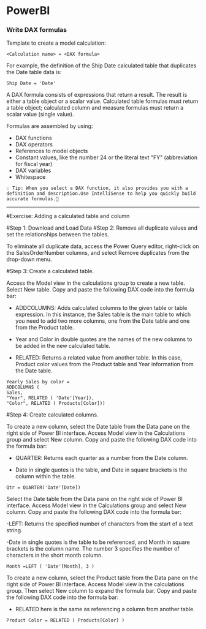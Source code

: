 # PowerBI


<h3>Write DAX formulas</h3>

Template to create a model calculation:

```
<Calculation name> = <DAX formula>
```

For example, the definition of the Ship Date calculated table that duplicates the Date table data is:
```
Ship Date = 'Date'
```

A DAX formula consists of expressions that return a result. The result is either a table object or a scalar value. Calculated table formulas must return a table object; calculated column and measure formulas must return a scalar value (single value).

Formulas are assembled by using:
<ul>
<li>DAX functions </li>
<li>DAX operators</li>
<li>References to model objects</li>
<li>Constant values, like the number 24 or the literal text "FY" (abbreviation for fiscal year)</li>
<li>DAX variables</li>
<li>Whitespace</li>
</ul>



```
💡 Tip: When you select a DAX function, it also provides you with a definition and description.Use IntelliSense to help you quickly build accurate formulas.🚀
```


------------------------------------------------------------------------------------------------------

#Exercise: Adding a calculated table and column

#Step 1: Download and Load Data
#Step 2: Remove all duplicate values and set the relationships between the tables.

  To eliminate all duplicate data, access the Power Query editor, right-click on the SalesOrderNumber columns, and select Remove duplicates from the drop-down menu.


#Step 3: Create a calculated table.

Access the Model view in the calculations group to create a new table. Select New table. Copy and paste the following DAX code into the formula bar:


- ADDCOLUMNS: Adds calculated columns to the given table or table expression. In this instance, the Sales table is the main table to which you need to add two more columns, one from the Date table and one from the Product table.

- Year and Color in double quotes are the names of the new columns to be added in the new calculated table.

- RELATED: Returns a related value from another table. In this case, Product color values from the Product table and Year information from the Date table.

```
Yearly Sales by color =
ADDCOLUMNS (
Sales,
"Year", RELATED ( 'Date'[Year]),
"Color", RELATED ( Products[Color]))
```
#Step 4: Create calculated columns.

To create a new column, select the Date table from the Data pane on the right side of Power BI interface. Access Model view in the Calculations group and select New column. Copy and paste the following DAX code into the formula bar:

- QUARTER: Returns each quarter as a number from the Date column.

- Date in single quotes is the table, and Date in square brackets is the column within the table.

```
Qtr = QUARTER('Date'[Date])
```

Select the Date table from the Data pane on the right side of Power BI interface. Access Model view in the Calculations group and select New column. Copy and paste the following DAX code into the formula bar:

-LEFT: Returns the specified number of characters from the start of a text string.

-Date in single quotes is the table to be referenced, and Month in square brackets is the column name. The number 3 specifies the number of characters in the short month column.

```
Month =LEFT ( 'Date'[Month], 3 )
```

To create a new column, select the Product table from the Data pane on the right side of Power BI interface. Access Model view in the calculations group. Then select New column to expand the formula bar. Copy and paste the following DAX code into the formula bar:

- RELATED here is the same as referencing a column from another table.

```
Product Color = RELATED ( Products[Color] )
```

